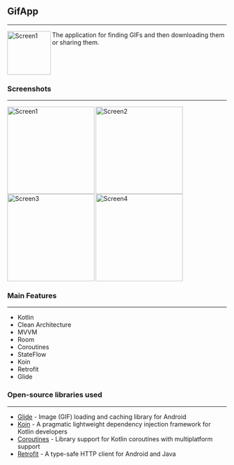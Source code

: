 ## GifApp
---
<img align="left" alt="Screen1" width="100px" src="https://user-images.githubusercontent.com/96663113/200588863-0bda71b6-d7e8-47eb-910b-0e9fd5fb2afa.png" /> The application for finding GIFs and then downloading them or sharing them.

<br/>
<br/>
<br/>

### Screenshots
---
<img align="left" alt="Screen1" width="200px" src="https://user-images.githubusercontent.com/96663113/200588112-e280d7ab-5e9f-47d3-a9c3-c33981498d95.jpg" />
<img align="left" alt="Screen2" width="200px" src="https://user-images.githubusercontent.com/96663113/200588125-49b3ec6f-9eb6-491b-a07d-920815104ada.jpg" />
<img align="left" alt="Screen3" width="200px" src="https://user-images.githubusercontent.com/96663113/200588142-813be94c-5ddf-4fbe-994b-7ed6fc16820f.jpg" />
<img align="center" alt="Screen4" width="200px" src="https://user-images.githubusercontent.com/96663113/200588152-0303019b-a4c1-47d0-95c4-89e000979e5e.jpg" />

### Main Features
---
- Kotlin
- Clean Architecture
- MVVM
- Room
- Coroutines
- StateFlow
- Koin
- Retrofit
- Glide

### Open-source libraries used
---
- [Glide](https://github.com/bumptech/glide) - Image (GIF) loading and caching library for Android
- [Koin](https://github.com/InsertKoinIO/koin) - A pragmatic lightweight dependency injection framework for Kotlin developers
- [Coroutines](https://github.com/Kotlin/kotlinx.coroutines) - Library support for Kotlin coroutines with multiplatform support
- [Retrofit](https://square.github.io/retrofit/) - A type-safe HTTP client for Android and Java

